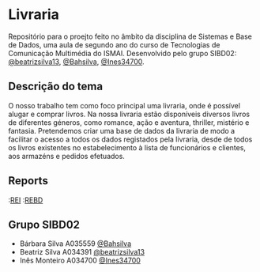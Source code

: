 # Livraria

Repositório para o proejto feito no âmbito da disciplina de Sistemas e Base de Dados, uma aula de segundo ano do curso de Tecnologias de Comunicação Multimédia do ISMAI. Desenvolvido pelo grupo SIBD02: [@beatrizsilva13](https://github.com/beatrizsilva13), [@Bahsilva](https://github.com/Bahsilva), [@Ines34700](https://github.com/Ines34700).


## Descrição do tema

O nosso trabalho tem como foco principal uma livraria, onde é possível alugar e comprar livros. Na nossa livraria estão disponíveis diversos livros de diferentes géneros, como romance, ação e aventura, thriller, mistério e fantasia. Pretendemos criar uma base de dados da livraria de modo a facilitar o acesso a todos os dados registados pela livraria, desde de todos os livros existentes no estabelecimento à lista de funcionários e clientes, aos armazéns e pedidos efetuados.


## Reports

:[REI](https://github.com/SIBD02-TCM-2022/Livraria/blob/main/rei00.md)
:[REBD]()



## Grupo SIBD02

- Bárbara Silva A035559 [@Bahsilva](https://github.com/Bahsilva)
- Beatriz Silva A034391 [@beatrizsilva13](https://github.com/beatrizsilva13)
- Inês Monteiro A034700 [@Ines34700](https://github.com/Ines34700)

